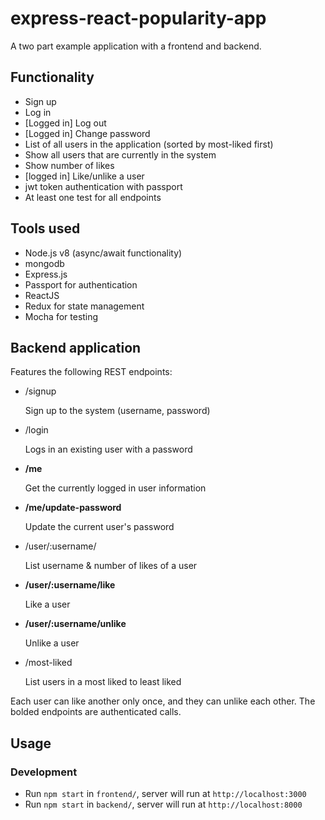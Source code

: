 # express-react-popularity-app

A two part example application with a frontend and backend.


## Functionality

- Sign up
- Log in
- [Logged in] Log out
- [Logged in] Change password
- List of all users in the application (sorted by most-liked first)
- Show all users that are currently in the system
- Show number of likes
- [logged in] Like/unlike a user
- jwt token authentication with passport
- At least one test for all endpoints

## Tools used

- Node.js v8 (async/await functionality)
- mongodb
- Express.js
- Passport for authentication
- ReactJS
- Redux for state management
- Mocha for testing

## Backend application
Features the following REST endpoints:

- /signup

    Sign up to the system (username, password)
    
- /login

    Logs in an existing user with a password
    
- **/me**

    Get the currently logged in user information
    
- **/me/update-password**

    Update the current user's password
    
- /user/:username/

    List username & number of likes of a user

- **/user/:username/like**

    Like a user

- **/user/:username/unlike**

    Unlike a user

- /most-liked

    List users in a most liked to least liked

Each user can like another only once, and they can unlike each other.
The bolded endpoints are authenticated calls.

## Usage

### Development
- Run `npm start` in `frontend/`, server will run at `http://localhost:3000`
- Run `npm start` in `backend/`, server will run at `http://localhost:8000`
